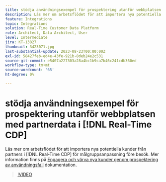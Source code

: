 ```yaml
---
title: stödja användningsexempel för prospektering utanför webbplatsen med partnerdata i [!DNL Real-Time CDP]
description: Läs mer om arbetsflödet för att importera nya potentiella kunder från partners i [!DNL Real-Time CDP] för målgruppsanpassning före besök. 
feature: Integrations
topic: Integrations
solution: Real-Time Customer Data Platform
role: Architect, Data Architect, User
level: Intermediate
jira: KT-13827
thumbnail: 3423071.jpg
last-substantial-update: 2023-08-23T00:00:00Z
exl-id: 58427feb-ed4e-43fe-921b-8deb24e2c531
source-git-commit: e5407a227303a28a4bc1b9ca7b46c241cdb360ed
workflow-type: tm+mt
source-wordcount: '65'
ht-degree: 0%

---
```


# stödja användningsexempel för prospektering utanför webbplatsen med partnerdata i [!DNL Real-Time CDP]

Läs mer om arbetsflödet för att importera nya potentiella kunder från partners i [!DNL Real-Time CDP] för målgruppsanpassning före besök. Mer information finns på [Engagera och värva nya kunder genom prospektering av användningsfall](https://experienceleague.adobe.com/docs/experience-platform/rtcdp/use-cases/partner-data/prospecting.html) dokumentation.

>[!VIDEO](https://video.tv.adobe.com/v/3423071/?learn=on)
